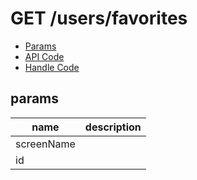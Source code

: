 # GET /users/favorites


- [Params](#params)
- [API Code](/kyoppie/kyoppie-api/blob/master/src/endpoints/users/favorites.js)
- [Handle Code](/kyoppie/kyoppie-api/blob/master/src/handlers/web/users/favorites.js)

## params


name|description
---|---
screenName|
id|
